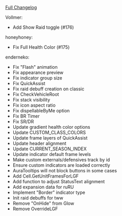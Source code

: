 [Full Changelog](https://github.com/enderneko/Cell/compare/r234-release...de8123b2f3aa79a5b61077af1e19c5d2130ce54a)

Vollmer:

- Add Show Raid toggle (#176)

honeyhoney:

- Fix Full Health Color (#175)

enderneko:

- Fix "Flash" animation
- Fix appearance preview
- Fix indicator group size
- Fix QuickAssist
- Fix raid debuff creation on classic
- Fix CheckVehicleRoot
- Fix stack visibility
- Fix icon aspect ratio
- Fix dispellableByMe option
- Fix BR Timer
- Fix SR/DR
- Update gradient health color options
- Update CUSTOM_CLASS_COLORS
- Update frame layers of QuickAssist
- Update header alignment
- Update CURRENT_SEASON_INDEX
- Update indicator default frame levels
- Make custom externals/defensives track by id
- Ensure custom indicators are loaded correctly
- AuraTooltips will not block buttons in some cases
- Add Cell.GetUnitFramesForLGF
- Add function to adjust StatusText alignment
- Add expansion data for ruRU
- Implement "Border" indicator type
- Init raid debuffs for tww
- Remove "OnHide" from Glow
- Remove OverrideLGF
